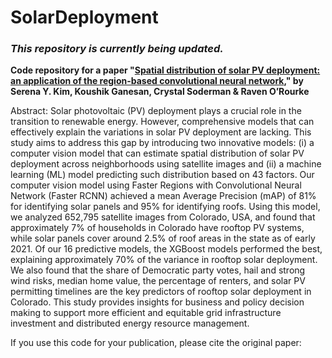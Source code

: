 # SolarDeployment
### *This repository is currently being updated.*

**Code repository for a paper "[Spatial distribution of solar PV deployment: an application of the region-based convolutional neural network](https://epjdatascience.springeropen.com/articles/10.1140/epjds/s13688-023-00399-1)," by Serena Y. Kim, Koushik Ganesan, Crystal Soderman & Raven O’Rourke**


Abstract: Solar photovoltaic (PV) deployment plays a crucial role in the transition to renewable energy. However, comprehensive models that can effectively explain the variations in solar PV deployment are lacking. This study aims to address this gap by introducing two innovative models: (i) a computer vision model that can estimate spatial distribution of solar PV deployment across neighborhoods using satellite images and (ii) a machine learning (ML) model predicting such distribution based on 43 factors. Our computer vision model using Faster Regions with Convolutional Neural Network (Faster RCNN) achieved a mean Average Precision (mAP) of 81% for identifying solar panels and 95% for identifying roofs. Using this model, we analyzed 652,795 satellite images from Colorado, USA, and found that approximately 7% of households in Colorado have rooftop PV systems, while solar panels cover around 2.5% of roof areas in the state as of early 2021. Of our 16 predictive models, the XGBoost models performed the best, explaining approximately 70% of the variance in rooftop solar deployment. We also found that the share of Democratic party votes, hail and strong wind risks, median home value, the percentage of renters, and solar PV permitting timelines are the key predictors of rooftop solar deployment in Colorado. This study provides insights for business and policy decision making to support more efficient and equitable grid infrastructure investment and distributed energy resource management.

If you use this code for your publication, please cite the original paper:

```

```
